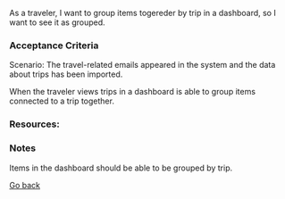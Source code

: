 As a traveler, I want to group items togereder by trip in a dashboard, so I want to see it as grouped.

### Acceptance Criteria

Scenario: The travel-related emails appeared in the system and the data about trips has been imported. 

When the traveler views trips in a dashboard is able to group items connected to a trip together.

### Resources:


### Notes

Items in the dashboard should be able to be grouped by trip.  


[Go back](../README.md)